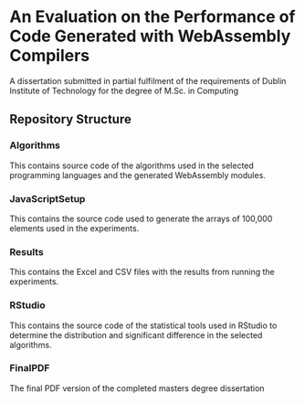 # An Evaluation on the Performance of Code Generated with WebAssembly Compilers

A dissertation submitted in partial fulfilment of the requirements of Dublin Institute of Technology for the degree of M.Sc. in Computing

## Repository Structure

### Algorithms

This contains source code of the algorithms used in the selected programming languages and the generated WebAssembly modules.

### JavaScriptSetup

This contains the source code used to generate the arrays of 100,000 elements used in the experiments.

### Results

This contains the Excel and CSV files with the results from running the experiments.

### RStudio

This contains the source code of the statistical tools used in RStudio to determine the distribution and significant difference in the selected algorithms.

### FinalPDF

The final PDF version of the completed masters degree dissertation
